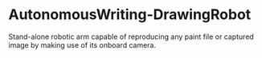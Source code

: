 # AutonomousWriting-DrawingRobot
Stand-alone robotic arm capable of reproducing any paint file or captured image by making use of its onboard camera.
